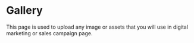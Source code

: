 # Gallery

This page is used to upload any image or assets that you will use in digital marketing or sales campaign page.&#x20;
